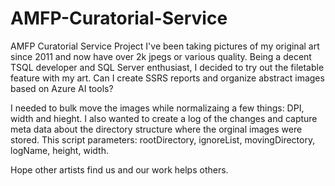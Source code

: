 # AMFP-Curatorial-Service
AMFP Curatorial Service Project
I've been taking pictures of my original art since 2011 and now have over 2k jpegs or various quality. Being a decent TSQL developer and SQL Server enthusiast, I decided to try out the filetable feature with my art. Can I create SSRS reports and organize abstract images based on Azure AI tools? 

I needed to bulk move the images while normalizaing a few things: DPI, width and hieght. I also wanted to create a log of the changes and capture meta data about the directory structure where the orginal images were stored. This script parameters: rootDirectory, ignoreList, movingDirectory, logName, height, width.

Hope other artists find us and our work helps others.
